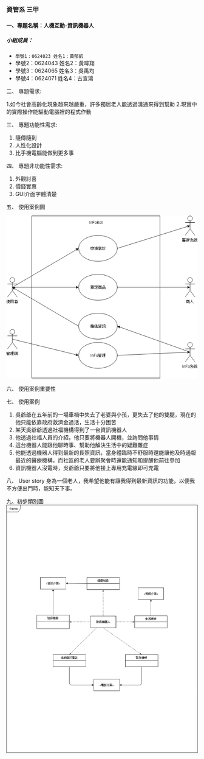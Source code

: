 ### 資管系 三甲

#### 一、專題名稱：人機互動-資訊機器人

##### 小組成員：
* `學號1：0624023 姓名1：黃郁凱`
* 學號2：0624043 姓名2：黃暐翔
* 學號3：0624065 姓名3：吳禹均
* 學號4：0624071 姓名4：古宣鴻

二、	專題需求:

1.如今社會高齡化現象越來越嚴重，許多獨居老人能透過溝通來得到幫助
2.現實中的實際操作能驅動電腦裡的程式作動

三、	專題功能性需求:

1.	隨傳隨到
2.	人性化設計
3.	比手機電腦能做到更多事
	
四、	專題非功能性需求:

1.	外觀討喜
2.	價錢實惠
3.	GUI介面字體清楚

五、	使用案例圖

![使用案例圖](使用案例圖.png "使用案例圖")

六、	使用案例重要性

七、	使用案例
1.	吳爺爺在五年前的一場車禍中失去了老婆與小孩，更失去了他的雙腿，現在的他只能依靠政府救濟金過活，生活十分困苦
2.	某天吳爺爺透過社福機構得到了一台資訊機器人
3.	他透過社福人員的介紹，他只要將機器人開機，並詢問他事情
4.	這台機器人能跟他聊時事、幫助他解決生活中的疑難雜症
5.	他能透過機器人得到最新的長照資訊，當身體臨時不舒服時還能讓他及時通報最近的醫療機構，而社區的老人要辦聚會時還能通知和提醒他前往參加
6.	資訊機器人沒電時，吳爺爺只要將他接上專用充電線即可充電

八、	User story
身為一個老人，我希望他能有讓我得到最新資訊的功能，以便我不方便出門時，能知天下事。

九、初步類別圖
![使用類別圖](使用類別圖.png "初步類別圖.png")

